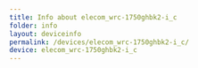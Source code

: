 ```yaml
---
title: Info about elecom_wrc-1750ghbk2-i_c
folder: info
layout: deviceinfo
permalink: /devices/elecom_wrc-1750ghbk2-i_c/
device: elecom_wrc-1750ghbk2-i_c
---
```

